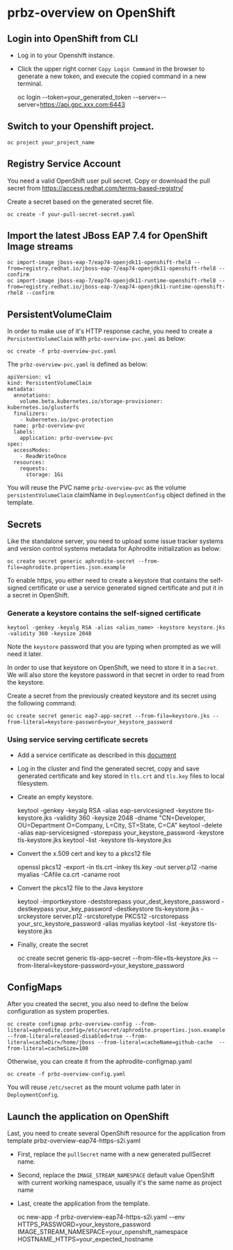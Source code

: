 # prbz-overview on OpenShift

## Login into OpenShift from CLI
* Log in to your Openshift instance.
* Click the upper right corner `Copy Login Command` in the browser to generate a new token, and execute the copied command in a new terminal.


    oc login --token=your_generated_token --server=--server=https://api.gpc.xxx.com:6443

## Switch to your Openshift project.

    oc project your_project_name

## Registry Service Account
You need a valid OpenShift user pull secret. Copy or download the pull secret from https://access.redhat.com/terms-based-registry/

Create a secret based on the generated secret file.

    oc create -f your-pull-secret-secret.yaml
    
## Import the latest JBoss EAP 7.4 for OpenShift Image streams

    oc import-image jboss-eap-7/eap74-openjdk11-openshift-rhel8 --from=registry.redhat.io/jboss-eap-7/eap74-openjdk11-openshift-rhel8 --confirm
    oc import-image jboss-eap-7/eap74-openjdk11-runtime-openshift-rhel8 --from=registry.redhat.io/jboss-eap-7/eap74-openjdk11-runtime-openshift-rhel8 --confirm

## PersistentVolumeClaim

In order to make use of it's HTTP response cache, you need to create a `PersistentVolumeClaim` with `prbz-overview-pvc.yaml` as below:

    oc create -f prbz-overview-pvc.yaml 

The `prbz-overview-pvc.yaml` is defined as below:

    apiVersion: v1
    kind: PersistentVolumeClaim
    metadata:
      annotations:
        volume.beta.kubernetes.io/storage-provisioner: kubernetes.io/glusterfs
      finalizers:
        - kubernetes.io/pvc-protection
      name: prbz-overview-pvc
      labels:
        application: prbz-overview-pvc
    spec:
      accessModes:
        - ReadWriteOnce
      resources:
        requests:
          storage: 1Gi
          
You will reuse the PVC name `prbz-overview-pvc` as the volume `persistentVolumeClaim` claimName in `DeploymentConfig` object defined in the template.

## Secrets
Like the standalone server, you need to upload some issue tracker systems and version control systems metadata for Aphrodite initialization as below:

    oc create secret generic aphrodite-secret --from-file=aphrodite.properties.json.example
    
To enable https, you either need to create a keystore that contains the self-signed certificate or use a service generated signed certificate and put it in a secret in OpenShift.

### Generate a keystore contains the self-signed certificate

    keytool -genkey -keyalg RSA -alias <alias_name> -keystore keystore.jks  -validity 360 -keysize 2048

Note the `keystore` password that you are typing when prompted as we will need it later.

In order to use that keystore on OpenShift, we need to store it in a `Secret`. We will also store the keystore password in that secret in order to read from the keystore.

Create a secret from the previously created keystore and its secret using the following command:

    oc create secret generic eap7-app-secret --from-file=keystore.jks --from-literal=keystore-password=your_keystore_password

### Using service serving certificate secrets

 - Add a service certificate as described in this [document](https://docs.openshift.com/container-platform/4.11/security/certificates/service-serving-certificate.html#add-service-certificate_service-serving-certificate)
 - Log in the cluster and find the generated secret, copy and save generated certificate and key stored in `tls.crt` and `tls.key` files to local filesystem.
 - Create an empty keystore.


    keytool -genkey -keyalg RSA -alias eap-servicesigned -keystore tls-keystore.jks -validity 360 -keysize 2048 -dname "CN=Developer, OU=Department O=Company, L=City, ST=State, C=CA"
    keytool -delete -alias eap-servicesigned -storepass your_keystore_password -keystore tls-keystore.jks
    keytool -list -keystore tls-keystore.jks
- Convert the x.509 cert and key to a pkcs12 file


    openssl pkcs12 -export -in tls.crt -inkey tls.key  -out server.p12 -name myalias -CAfile ca.crt -caname root
- Convert the pkcs12 file to the Java keystore


    keytool -importkeystore -deststorepass your_dest_keystore_password -destkeypass your_key_password -destkeystore tls-keystore.jks -srckeystore server.p12 -srcstoretype PKCS12 -srcstorepass your_src_keystore_password -alias myalias
    keytool -list -keystore tls-keystore.jks
- Finally, create the secret


    oc create secret generic tls-app-secret --from-file=tls-keystore.jks --from-literal=keystore-password=your_keystore_password

## ConfigMaps
After you created the secret, you also need to define the below configuration as system properties.

    oc create configmap prbz-overview-config --from-literal=aphrodite.config=/etc/secret/aphrodite.properties.json.example --from-literal=released-disabled=true --from-literal=cacheDir=/home/jboss --from-literal=cacheName=github-cache  --from-literal=cacheSize=100

Otherwise, you can create it from the aphrodite-configmap.yaml

    oc create -f prbz-overview-config.yaml

You will reuse `/etc/secret` as the mount volume path later in `DeploymentConfig`.

## Launch the application on OpenShift
Last, you need to create several OpenShift resource for the application from template prbz-overview-eap74-https-s2i.yaml

* First, replace the `pullSecret` name with a new generated pullSecret name.
* Second, replace the `IMAGE_STREAM_NAMESPACE` default value OpenShift with current working namespace, usually it's the same name as project name
* Last, create the application from the template.


    oc new-app -f prbz-overview-eap74-https-s2i.yaml --env HTTPS_PASSWORD=your_keystore_password IMAGE_STREAM_NAMESPACE=your_openshift_namespace HOSTNAME_HTTPS=your_expected_hostname
